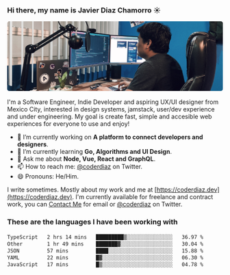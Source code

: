 ### Hi there, my name is Javier Diaz Chamorro ☀️
![My Setup](./cover.png)

I'm a Software Engineer, Indie Developer and aspiring UX/UI designer from Mexico City, interested in design systems, jamstack, user/dev experience and under engineering. My goal is create fast, simple and accesible web experiences for everyone to use and enjoy!

<!--
**coderdiaz/coderdiaz** is a ✨ _special_ ✨ repository because its `README.md` (this file) appears on your GitHub profile.

Here are some ideas to get you started:

- 🔭 I’m currently working on ...
- 🌱 I’m currently learning ...
- 👯 I’m looking to collaborate on ...
- 🤔 I’m looking for help with ...
- 💬 Ask me about ...
- 📫 How to reach me: ...
- 😄 Pronouns: ...
- ⚡ Fun fact: ...
-->

- 🔭  I’m currently working on **A platform to connect developers and designers**.
- 🌱  I’m currently learning **Go, Algorithms and UI Design**.
- 💬  Ask me about **Node, Vue, React and GraphQL**.
- 📫  How to reach me: [@coderdiaz](https://twitter.com/coderdiaz) on Twitter.
- 😄  Pronouns: He/Him.

I write sometimes. Mostly about my work and me at [https://coderdiaz.dev](https://coderdiaz.dev). I'm currently available for freelance and contract work, you can [Contact Me](mailto:hey@coderdiaz.me) for email or [@coderdiaz](https://twitter.com/coderdiaz) on Twitter.

### These are the languages I have been working with
<!--START_SECTION:waka-->
```text
TypeScript   2 hrs 14 mins   █████████▒░░░░░░░░░░░░░░░   36.97 % 
Other        1 hr 49 mins    ███████▓░░░░░░░░░░░░░░░░░   30.04 % 
JSON         57 mins         ████░░░░░░░░░░░░░░░░░░░░░   15.88 % 
YAML         22 mins         █▓░░░░░░░░░░░░░░░░░░░░░░░   06.30 % 
JavaScript   17 mins         █▒░░░░░░░░░░░░░░░░░░░░░░░   04.78 % 
```
<!--END_SECTION:waka-->
